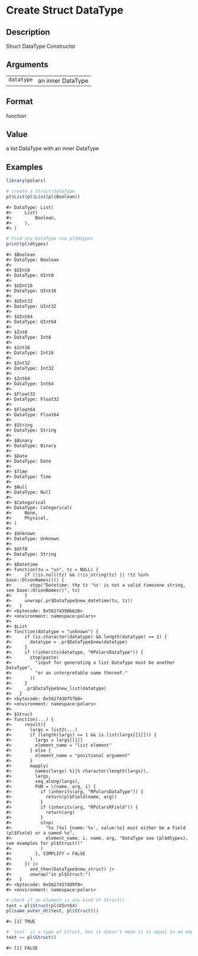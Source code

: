 
# Create Struct DataType

## Description

Struct DataType Constructor

## Arguments

<table>
<tr>
<td style="white-space: nowrap; font-family: monospace; vertical-align: top">
<code id="pl_Struct_datatype_:_datatype">datatype</code>
</td>
<td>
an inner DataType
</td>
</tr>
</table>

## Format

function

## Value

a list DataType with an inner DataType

## Examples

``` r
library(polars)

# create a Struct-DataType
pl$List(pl$List(pl$Boolean))
```

    #> DataType: List(
    #>     List(
    #>         Boolean,
    #>     ),
    #> )

``` r
# Find any DataType via pl$dtypes
print(pl$dtypes)
```

    #> $Boolean
    #> DataType: Boolean
    #> 
    #> $UInt8
    #> DataType: UInt8
    #> 
    #> $UInt16
    #> DataType: UInt16
    #> 
    #> $UInt32
    #> DataType: UInt32
    #> 
    #> $UInt64
    #> DataType: UInt64
    #> 
    #> $Int8
    #> DataType: Int8
    #> 
    #> $Int16
    #> DataType: Int16
    #> 
    #> $Int32
    #> DataType: Int32
    #> 
    #> $Int64
    #> DataType: Int64
    #> 
    #> $Float32
    #> DataType: Float32
    #> 
    #> $Float64
    #> DataType: Float64
    #> 
    #> $String
    #> DataType: String
    #> 
    #> $Binary
    #> DataType: Binary
    #> 
    #> $Date
    #> DataType: Date
    #> 
    #> $Time
    #> DataType: Time
    #> 
    #> $Null
    #> DataType: Null
    #> 
    #> $Categorical
    #> DataType: Categorical(
    #>     None,
    #>     Physical,
    #> )
    #> 
    #> $Unknown
    #> DataType: Unknown
    #> 
    #> $Utf8
    #> DataType: String
    #> 
    #> $Datetime
    #> function(tu = "us", tz = NULL) {
    #>     if (!is.null(tz) && (!is_string(tz) || !tz %in% base::OlsonNames())) {
    #>       stop("Datetime: the tz '%s' is not a valid timezone string, see base::OlsonNames()", tz)
    #>     }
    #>     unwrap(.pr$DataType$new_datetime(tu, tz))
    #>   }
    #> <bytecode: 0x56274390b620>
    #> <environment: namespace:polars>
    #> 
    #> $List
    #> function(datatype = "unknown") {
    #>     if (is.character(datatype) && length(datatype) == 1) {
    #>       datatype = .pr$DataType$new(datatype)
    #>     }
    #>     if (!inherits(datatype, "RPolarsDataType")) {
    #>       stop(paste(
    #>         "input for generating a list DataType must be another DataType",
    #>         "or an interpretable name thereof."
    #>       ))
    #>     }
    #>     .pr$DataType$new_list(datatype)
    #>   }
    #> <bytecode: 0x5627438f57b8>
    #> <environment: namespace:polars>
    #> 
    #> $Struct
    #> function(...) {
    #>     result({
    #>       largs = list2(...)
    #>       if (length(largs) >= 1 && is.list(largs[[1]])) {
    #>         largs = largs[[1]]
    #>         element_name = "list element"
    #>       } else {
    #>         element_name = "positional argument"
    #>       }
    #>       mapply(
    #>         names(largs) %||% character(length(largs)),
    #>         largs,
    #>         seq_along(largs),
    #>         FUN = \(name, arg, i) {
    #>           if (inherits(arg, "RPolarsDataType")) {
    #>             return(pl$Field(name, arg))
    #>           }
    #>           if (inherits(arg, "RPolarsRField")) {
    #>             return(arg)
    #>           }
    #>           stop(
    #>             "%s [%s] {name:'%s', value:%s} must either be a Field (pl$Field) or a named %s",
    #>             element_name, i, name, arg, "DataType see (pl$dtypes), see examples for pl$Struct()"
    #>           )
    #>         }, SIMPLIFY = FALSE
    #>       )
    #>     }) |>
    #>       and_then(DataType$new_struct) |>
    #>       unwrap("in pl$Struct:")
    #>   }
    #> <bytecode: 0x5627437dd9f8>
    #> <environment: namespace:polars>

``` r
# check if an element is any kind of Struct()
test = pl$Struct(pl$UInt64)
pl$same_outer_dt(test, pl$Struct())
```

    #> [1] TRUE

``` r
# `test` is a type of Struct, but it doesn't mean it is equal to an empty Struct
test == pl$Struct()
```

    #> [1] FALSE
